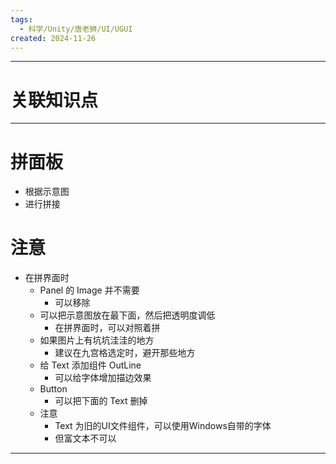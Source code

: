 ```yaml
---
tags:
  - 科学/Unity/唐老狮/UI/UGUI
created: 2024-11-26
---
```


---
# 关联知识点



---
# 拼面板

- 根据示意图
- 进行拼接
# 注意

- 在拼界面时
	- Panel 的 Image 并不需要
		- 可以移除
	- 可以把示意图放在最下面，然后把透明度调低
		- 在拼界面时，可以对照着拼
	- 如果图片上有坑坑洼洼的地方
		- 建议在九宫格选定时，避开那些地方
	- 给 Text 添加组件 OutLine
		- 可以给字体增加描边效果
	- Button
		- 可以把下面的 Text 删掉
	- 注意
		- Text 为旧的UI文件组件，可以使用Windows自带的字体
		- 但富文本不可以


---
